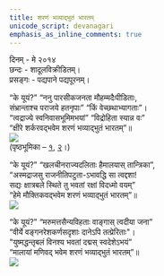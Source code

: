 ```yaml
---
title: शरणं भव्याद्भुतं भारतम्
unicode_script: devanagari
emphasis_as_inline_comments: true
---
```


दिनम् \- मे २०१४  
छन्दः \- शादूलविक्रीडितम्।  
प्रसङ्गः \- पद्यपाने पद्यपूरनम्।  

“के यूयं?” “ननु पारसीकजनता मौहम्मदैःपीडिताः,  
संभ्रान्ताश्च पराजये हतनृपाः” “किं वेच्छथाभ्यागताः”।  
“त्वद्राज्ये स्वनिवासभूमिमभयां” “विद्रोहिता स्यान्न वः”  
“क्षीरे शर्करवद्भवेम शरणं भव्याद्भुतं भारतम्”॥  
![](https://upload.wikimedia.org/wikipedia/commons/thumb/e/e8/Parsi-navjote-sitting.jpg/220px-Parsi-navjote-sitting.jpg)  
(पृष्ठभूमिका – [१](https://en.wikipedia.org/wiki/Jadi_Rana), [२](https://en.wikipedia.org/wiki/Qissa-i_Sanjan)।)  


“के यूयं?” “खलचीनराज्यदलिताः हैमालयास् तान्त्रिका”,  
“अस्मद्राजसु राजनीतिपटुता-ऽभावद्धि सा त्वद्दशा!  
सद्यः क्षात्रबले स्थिते तु भवतां‌ रक्षां विदध्मो वयम्”  
“हेमे मौक्तिकवद्भवेम शरणं भव्याद्भुतं भारतम्”॥  
![](https://upload.wikimedia.org/wikipedia/en/thumb/3/34/PaldenLhamo.jpg/170px-PaldenLhamo.jpg)  


“के यूयं?” “मरुमत्तसैन्यविहताः वाङ्गास् त्वदीया जना”  
“वीर्ये वङ्गनरेशकर्णसदृशाः दानेऽपि तत्प्रेरिताः"।  
"युष्मद्धन्तृबलं विनश्य भवतां‌ दद्मस् स्वदेशेऽभयं”  
“मालायां मणिवद् भवेम शरणं भव्याद्भुतं भारतम्”॥  
![](https://upload.wikimedia.org/wikipedia/commons/thumb/f/f3/Durgagoddess.JPG/220px-Durgagoddess.JPG)  
